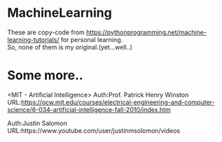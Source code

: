 # MachineLearning
These are copy-code from https://pythonprogramming.net/machine-learning-tutorials/ for personal learning.<br>
So, none of them is my original.(yet...well..)

# Some more..
<MIT - Artificial Intelligence>
Auth:Prof. Patrick Henry Winston
URL:https://ocw.mit.edu/courses/electrical-engineering-and-computer-science/6-034-artificial-intelligence-fall-2010/index.htm

<Numeric Analysis>
Auth:Justin Salomon
URL:https://www.youtube.com/user/justinmsolomon/videos
